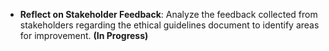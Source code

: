 - **Reflect on Stakeholder Feedback**: Analyze the feedback collected from stakeholders regarding the ethical guidelines document to identify areas for improvement. **(In Progress)**